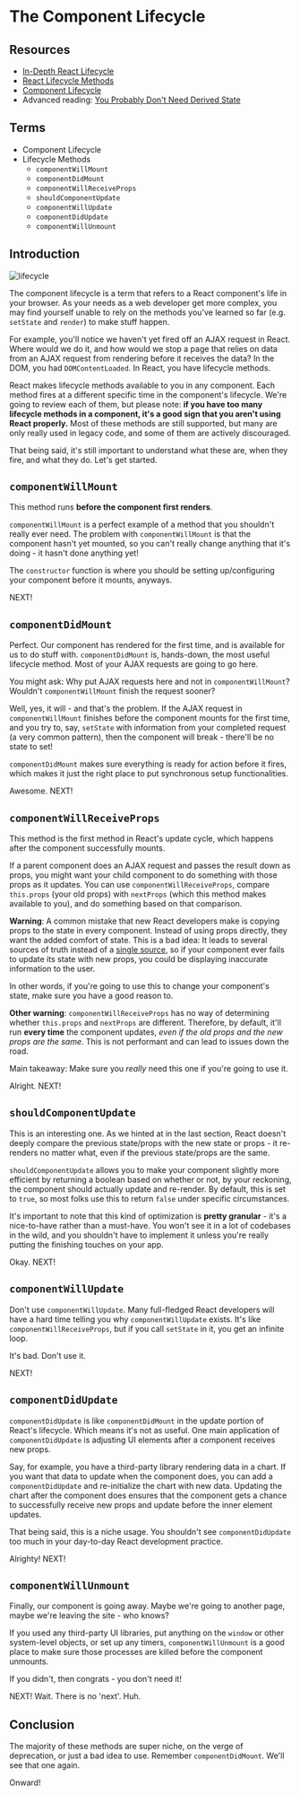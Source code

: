 # The Component Lifecycle

## Resources

* [In-Depth React Lifecycle](https://developmentarc.gitbooks.io/react-indepth/content/life_cycle/introduction.html)
* [React Lifecycle Methods](https://engineering.musefind.com/react-lifecycle-methods-how-and-when-to-use-them-2111a1b692b1)
* [Component Lifecycle](https://www.tutorialspoint.com/reactjs/reactjs_component_life_cycle.htm)
* Advanced reading: [You Probably Don't Need Derived State](https://reactjs.org/blog/2018/06/07/you-probably-dont-need-derived-state.html)

## Terms

* Component Lifecycle
* Lifecycle Methods
  - `componentWillMount`
  - `componentDidMount`
  - `componentWillReceiveProps`
  - `shouldComponentUpdate`
  - `componentWillUpdate`
  - `componentDidUpdate`
  - `componentWillUnmount`

## Introduction

![lifecycle](./assets/component_lifecycle.png)

The component lifecycle is a term that refers to a React component's life in your browser. As your needs as a web developer get more complex, you may find yourself unable to rely on the methods you've learned so far (e.g. `setState` and `render`) to make stuff happen.

For example, you'll notice we haven't yet fired off an AJAX request in React. Where would we do it, and how would we stop a page that relies on data from an AJAX request from rendering before it receives the data? In the DOM, you had `DOMContentLoaded`. In React, you have lifecycle methods.

React makes lifecycle methods available to you in any component. Each method fires at a different specific time in the component's lifecycle. We're going to review each of them, but please note: **if you have too many lifecycle methods in a component, it's a good sign that you aren't using React properly.** Most of these methods are still supported, but many are only really used in legacy code, and some of them are actively discouraged.

That being said, it's still important to understand what these are, when they fire, and what they do. Let's get started.

## `componentWillMount`

This method runs **before the component first renders**.

`componentWillMount` is a perfect example of a method that you shouldn't really ever need. The problem with `componentWillMount` is that the component hasn't yet mounted, so you can't really change anything that it's doing - it hasn't done anything yet!

The `constructor` function is where you should be setting up/configuring your component before it mounts, anyways.

NEXT!

## `componentDidMount`

Perfect. Our component has rendered for the first time, and is available for us to do stuff with. `componentDidMount` is, hands-down, the most useful lifecycle method. Most of your AJAX requests are going to go here.

You might ask: Why put AJAX requests here and not in `componentWillMount`? Wouldn't `componentWillMount` finish the request sooner?

Well, yes, it will - and that's the problem. If the AJAX request in `componentWillMount` finishes before the component mounts for the first time, and you try to, say, `setState` with information from your completed request (a very common pattern), then the component will break - there'll be no state to set!

`componentDidMount` makes sure everything is ready for action before it fires, which makes it just the right place to put synchronous setup functionalities.

Awesome. NEXT!

## `componentWillReceiveProps`

This method is the first method in React's update cycle, which happens after the component successfully mounts.

If a parent component does an AJAX request and passes the result down as props, you might want your child component to do something with those props as it updates. You can use `componentWillReceiveProps`, compare `this.props` (your old props) with `nextProps` (which this method makes available to you), and do something based on that comparison.

**Warning**: A common mistake that new React developers make is copying props to the state in every component. Instead of using props directly, they want the added comfort of state. This is a bad idea: It leads to several sources of truth instead of a [single source](https://en.wikipedia.org/wiki/Single_source_of_truth), so if your component ever fails to update its state with new props, you could be displaying inaccurate information to the user.

In other words, if you're going to use this to change your component's state, make sure you have a good reason to.

**Other warning**: `componentWillReceiveProps` has no way of determining whether `this.props` and `nextProps` are different. Therefore, by default, it'll run **every time** the component updates, *even if the old props and the new props are the same*. This is not performant and can lead to issues down the road.

Main takeaway: Make sure you *really* need this one if you're going to use it.

Alright. NEXT!

## `shouldComponentUpdate`

This is an interesting one. As we hinted at in the last section, React doesn't deeply compare the previous state/props with the new state or props - it re-renders no matter what, even if the previous state/props are the same.

`shouldComponentUpdate` allows you to make your component slightly more efficient by returning a boolean based on whether or not, by your reckoning, the component should actually update and re-render. By default, this is set to `true`, so most folks use this to return `false` under specific circumstances.

It's important to note that this kind of optimization is **pretty granular** - it's a nice-to-have rather than a must-have. You won't see it in a lot of codebases in the wild, and you shouldn't have to implement it unless you're really putting the finishing touches on your app.

Okay. NEXT!

## `componentWillUpdate`

Don't use `componentWillUpdate`. Many full-fledged React developers will have a hard time telling you why `componentWillUpdate` exists. It's like `componentWillReceiveProps`, but if you call `setState` in it, you get an infinite loop.

It's bad. Don't use it.

NEXT!

## `componentDidUpdate`

`componentDidUpdate` is like `componentDidMount` in the update portion of React's lifecycle. Which means it's not as useful. One main application of `componentDidUpdate` is adjusting UI elements after a component receives new props.

Say, for example, you have a third-party library rendering data in a chart. If you want that data to update when the component does, you can add a `componentDidUpdate` and re-initialize the chart with new data. Updating the chart after the component does ensures that the component gets a chance to successfully receive new props and update before the inner element updates.

That being said, this is a niche usage. You shouldn't see `componentDidUpdate` too much in your day-to-day React development practice.

Alrighty! NEXT!

## `componentWillUnmount`

Finally, our component is going away. Maybe we're going to another page, maybe we're leaving the site - who knows?

If you used any third-party UI libraries, put anything on the `window` or other system-level objects, or set up any timers, `componentWillUnmount` is a good place to make sure those processes are killed before the component unmounts.

If you didn't, then congrats - you don't need it!

NEXT! Wait. There is no 'next'. Huh.

## Conclusion

The majority of these methods are super niche, on the verge of deprecation, or just a bad idea to use. Remember `componentDidMount`. We'll see that one again.

Onward!
